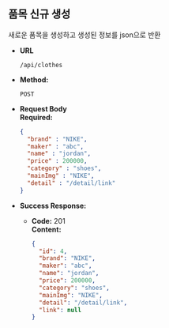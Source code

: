 **품목 신규 생성**
----
새로운 품목을 생성하고 생성된 정보를 json으로 반환

* **URL**

  `/api/clothes`

* **Method:**

  `POST`

* **Request Body** <br/>
  **Required:** <br/>
  ```json
  {
    "brand" : "NIKE",
    "maker" : "abc",
    "name" : "jordan",
    "price" : 200000,
    "category" : "shoes",
    "mainImg" : "NIKE",
    "detail" : "/detail/link"
  }
  ```

* **Success Response:**

    * **Code:** 201 <br />
      **Content:** <br/>
      ```json
      {
        "id": 4,
        "brand": "NIKE",
        "maker": "abc",
        "name": "jordan",
        "price": 200000,
        "category": "shoes",
        "mainImg": "NIKE",
        "detail": "/detail/link",
        "link": null
      }
      ```